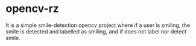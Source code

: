 # opencv-rz

It is a simple smile-detection opencv project where if a user is smiling, the smile is detected and labelled as smiling, and if does not label nor detect smile.
